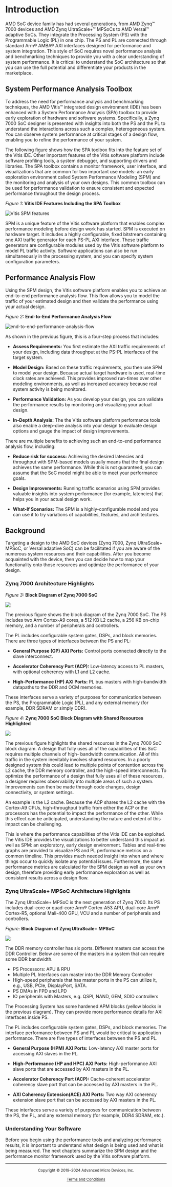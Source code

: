 # Introduction 

AMD SoC device family has had several generations, from AMD Zynq&trade; 7000 devices and AMD Zynq UltraScale+&trade; MPSoCs to AMD Versal&trade; adaptive SoCs. They integrate the Processing System (PS) with the Programmable Logic (PL) in one chip. The PS and PL are connected through standard Arm® AMBA® AXI interfaces designed for performance and system integration. This style of SoC requires novel performance analysis and benchmarking techniques to provide you with a clear understanding of system performance. It is critical to understand the SoC architecture so that you can use the full potential and differentiate your products in the marketplace.

## System Performance Analysis Toolbox

To address the need for performance analysis and benchmarking techniques, the AMD Vitis™ integrated design environment (IDE) has been enhanced with a System Performance Analysis (SPA) toolbox to provide early exploration of hardware and software systems. Specifically, a Zynq 7000 SoC designer is presented with insights into both the PS and the PL to understand the interactions across such a complex, heterogeneous system. You can observe system performance at critical stages of a design flow, enabling you to refine the performance of your system.

The following figure shows how the SPA toolbox fits into the feature set of the Vitis IDE. Other important features of the Vitis software platform include software profiling tools, a system debugger, and supporting drivers and libraries. The SPA toolbox contains a monitor framework, user interface, and visualizations that are common for two important use models: an early exploration environment called System Performance Modeling (SPM) and the monitoring and analysis of your own designs. This common toolbox can be used for performance validation to ensure consistent and expected performance throughout the design process.

*Figure 1:* **Vitis IDE Features Including the SPA Toolbox**

![Vitis SPM features](media/x14646-xilinx_sdk_features.png)

SPM is a unique feature of the Vitis software platform that enables complex performance modeling before design work has started. SPM is executed on hardware target. It includes a highly configurable, fixed bitstream containing one AXI traffic generator for each PS-PL AXI interface. These traffic generators are configurable modules used by the Vitis software platform to model PL traffic activity. Software applications can also be run simultaneously in the processing system, and you can specify system configuration parameters.

## Performance Analysis Flow

Using the SPM design, the Vitis software platform enables you to achieve an end-to-end performance analysis flow. This flow allows you to model the traffic of your estimated design and then validate the performance using your actual design.

 *Figure 2:* **End-to-End Performance Analysis Flow**

![end-to-end-performance-analysis-flow](media/x14647-end-to-end-performance-analysis-flow.png)

 As shown in the previous figure, this is a four-step process that includes:

- **Assess Requirements:** You first estimate the AXI traffic requirements of your design, including data throughput at the PS-PL interfaces of the target system.

- **Model Design:** Based on these traffic requirements, you then use SPM to model your design. Because actual target hardware is used, real-time clock rates are achieved. This provides improved run-times over other modeling environments, as well as increased accuracy because real system activity is being monitored.

- **Performance Validation:** As you develop your design, you can validate the performance results by monitoring and visualizing your actual design.

- **In-Depth Analysis:** The the Vitis software platform performance tools also enable a deep-dive analysis into your design to evaluate design options and gauge the impact of design improvements.

There are multiple benefits to achieving such an end-to-end performance analysis flow, including:

- **Reduce risk for success:** Achieving the desired latencies and throughput with SPM-based models usually means that the final design achieves the same performance. While this is not guaranteed, you can assume that the SoC model might be able to meet your performance goals.

- **Design Improvements:** Running traffic scenarios using SPM provides valuable insights into system performance (for example, latencies) that helps you in your actual design work.

- **What-If Scenarios:** The SPM is a highly-configurable model and you can use it to try variations of capabilities, features, and architectures.

## Background

Targeting a design to the AMD SoC devices (Zynq 7000, Zynq UltraScale+ MPSoC, or Versal adaptive SoC) can be facilitated if you are aware of the numerous system resources and their capabilities. After you become acquainted with the device, then you can decide how to map your functionality onto those resources and optimize the performance of your design.

### Zynq 7000 Architecture Highlights

 *Figure 3:* **Block Diagram of Zynq 7000 SoC**

![](media/x14648-block_diagram_of_zynq-7000.png)

The previous figure shows the block diagram of the Zynq 7000 SoC. The PS includes two Arm Cortex-A9 cores, a 512 KB L2 cache, a 256 KB on-chip memory, and a number of peripherals and controllers.

The PL includes configurable system gates, DSPs, and block memories. There are three types of interfaces between the PS and PL:

- **General Purpose (GP) AXI Ports:** Control ports connected directly to the slave interconnect.

- **Accelerator Coherency Port (ACP):** Low-latency access to PL masters, with optional coherency with L1 and L2 cache.

- **High-Performance (HP) AXI Ports:** PL bus masters with high-bandwidth datapaths to the DDR and OCM memories.

These interfaces serve a variety of purposes for communication between the PS, the Programmable Logic (PL), and any external memory (for example, DDR SDRAM or simply DDR).

*Figure 4:* **Zynq 7000 SoC Block Diagram with Shared Resources Highlighted**

![](media/x14649-Zynq-7000-AP-SoC-Block-Diagram-sharedresources.png)

The previous figure highlights the shared resources in the Zynq 7000 SoC block diagram. A design that fully uses all of the capabilities of this SoC requires multiple channels of high- bandwidth communication. All of this traffic in the system inevitably involves shared resources. In a poorly designed system this could lead to multiple points of contention across the L2 cache, the DDR memory controller, and the high-speed interconnects. To optimize the performance of a design that fully uses all of these resources, a designer requires observability into multiple areas of such a system. Improvements can then be made through code changes, design connectivity, or system settings.

An example is the L2 cache. Because the ACP shares the L2 cache with the Cortex-A9 CPUs, high-throughput traffic from either the ACP or the processors has the potential to impact the performance of the other.
While this effect can be anticipated, understanding the nature and extent of this impact can be challenging.

This is where the performance capabilities of the Vitis IDE can be exploited. The Vitis IDE provides the visualizations to better understand this impact as well as SPM: an exploratory, early design environment. Tables and real-time graphs are provided to visualize PS and PL performance metrics on a common timeline. This provides much needed insight into when and where things occur to quickly isolate any potential issues. Furthermore, the same performance metrics are calculated for the SPM design as well as your own design, therefore providing early performance exploration as well as consistent results across a design flow.

### Zynq UltraScale+ MPSoC Architecture Highlights

The Zynq UltraScale+ MPSoC is the next generation of Zynq 7000. Its PS includes dual-core or quad-core Arm® Cortex-A53 APU, dual-core Arm® Cortex-R5, optional Mali-400 GPU, VCU and a number of peripherals and controllers.

*Figure:* **Block Diagram of Zynq UltraScale+ MPSoC**

![](./media/X21026-060818.png)

The DDR memory controller has six ports. Different masters can access the DDR Controller. Below are some of the masters in a system that can require some DDR bandwidth.  

 - PS Processors: APU & RPU
 - Multiple PL Interfaces can master into the DDR Memory Controller
 - High-speed peripherals that has master ports in the PS can utilize it, e.g., USB, PCIe, DisplayPort, SATA.
 - PS DMAs in FPD and LPD  
 - IO peripherals with Masters, e.g. QSPI, NAND, GEM, SDIO controllers

The Processing System has some hardened APM blocks (yellow blocks in the previous diagram). They can provide more performance details for AXI interfaces inside PS.

The PL includes configurable system gates, DSPs, and block memories. The interface performance between PS and PL would be critical to application performance. There are five types of interfaces between the PS and PL.

- **General Purpose (HPM) AXI Ports:** Low-latency AXI master ports for accessing AXI slaves in the
PL.

- **High-Performance (HP and HPC) AXI Ports:** High-performance AXI slave ports that
are accessed by AXI masters in the PL.

- **Accelerator Coherency Port (ACP):** Cache-coherent accelerator coherency slave port that can be
accessed by AXI masters in the PL.

- **AXI Coherency Extension(ACE) AXI Ports:** Two way AXI coherency extension slave port that can be accessed by AXI masters in the PL.

These interfaces serve a variety of purposes for communication between the PS, the PL, and any external memory (for example, DDR4 SDRAM, etc.).

### Understanding Your Software

Before you begin using the performance tools and analyzing performance results, it is important to understand what design is being used and what is being measured. The next chapters summarize the SPM design and the performance monitor framework used by the Vitis software platform.


<hr class="sphinxhide"></hr>

<p class="sphinxhide" align="center"><sub>Copyright © 2019–2024 Advanced Micro Devices, Inc.</sub></p>

<p class="sphinxhide" align="center"><sup><a href="https://www.amd.com/en/corporate/copyright">Terms and Conditions</a></sup></p>
